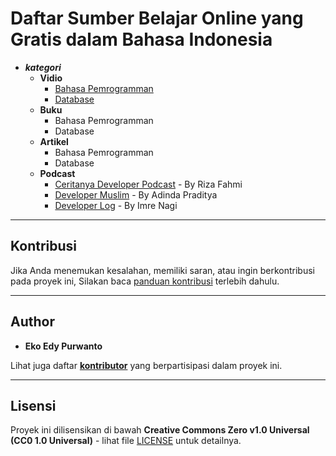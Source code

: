 # **Daftar Sumber Belajar Online yang Gratis dalam Bahasa Indonesia**

+ _**kategori**_
    + **Vidio**
        - [Bahasa Pemrogramman](vidio/bahasa-pemrogramman.md)
        - [Database](vidio/database.md)
    + **Buku**
        - Bahasa Pemrogramman
        - Database
    + **Artikel**
        - Bahasa Pemrogramman
        - Database
    + **Podcast**
        - [Ceritanya Developer Podcast](https://anchor.fm/ceritanya-developer) - By Riza Fahmi
        - [Developer Muslim](https://anchor.fm/devmuslimid) - By Adinda Praditya
        - [Developer Log](https://open.spotify.com/show/0R3d8NC2V1LeKiFWKxcaUs?si=2ca9cee84ac94bc5) - By Imre Nagi
    
___
## Kontribusi
Jika Anda menemukan kesalahan, memiliki saran, atau ingin berkontribusi pada proyek ini, Silakan baca [panduan kontribusi](docs/CONTRIBUTING.md) terlebih dahulu.

___
## Author
- **Eko Edy Purwanto**

Lihat juga daftar [**kontributor**](https://github.com/EkoEdyPurwanto/belajar-gratis/graphs/contributors) yang berpartisipasi dalam proyek ini.
___
## Lisensi
Proyek ini dilisensikan di bawah **Creative Commons Zero v1.0 Universal (CC0 1.0 Universal)** - lihat file [LICENSE](LICENSE) untuk detailnya.